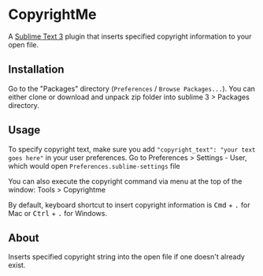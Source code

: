 # CopyrightMe
A [Sublime Text 3](http://www.sublimetext.com/) plugin that inserts specified copyright information to your open file.

## Installation
Go to the "Packages" directory (`Preferences` / `Browse Packages...`). You can either clone or download and unpack zip folder into sublime 3 > Packages directory.

## Usage
To specify copyright text, make sure you add `"copyright_text": "your text goes here"` in your user preferences. Go to Preferences > Settings - User, which would open `Preferences.sublime-settings` file

You can also execute the copyright command via menu at the top of the window: Tools > Copyrightme

By default, keyboard shortcut to insert copyright information is <kbd>Cmd</kbd> + <kbd>.</kbd> for Mac or <kbd>Ctrl</kbd> + <kbd>.</kbd> for Windows.

## About
Inserts specified copyright string into the open file if one doesn't already exist.
